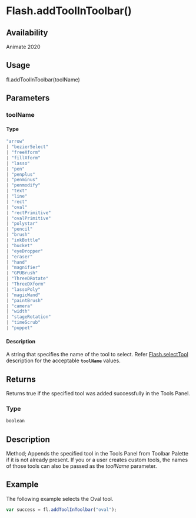 # Flash.addToolInToolbar()

## Availability

Animate 2020

## Usage

fl.addToolInToolbar(toolName)

## Parameters

### **toolName**

#### Type

```typescript
"arrow"
| "bezierSelect"
| "freeXform"
| "fillXform"
| "lasso"
| "pen"
| "penplus"
| "penminus"
| "penmodify"
| "text"
| "line"
| "rect"
| "oval"
| "rectPrimitive"
| "ovalPrimitive"
| "polystar"
| "pencil"
| "brush"
| "inkBottle"
| "bucket"
| "eyeDropper"
| "eraser"
| "hand"
| "magnifier"
| "GPUBrush"
| "ThreeDRotate"
| "ThreeDXform"
| "lassoPoly"
| "magicWand"
| "paintBrush"
| "camera"
| "width"
| "stageRotation"
| "timeScrub"
| "puppet"
```

#### Description

A string that specifies the name of the tool to select. Refer [Flash.selectTool](../Flash_object/Flash68.md) description for the acceptable **`toolName`** values.

## Returns

Returns true if the specified tool was added successfully in the Tools Panel.

### Type

```typescript
boolean
```

## Description

Method; Appends the specified tool in the Tools Panel from Toolbar Palette if it is not already present.
If you or a user creates custom tools, the names of those tools can also be passed as the *toolName* parameter.

## Example

The following example selects the Oval tool.

```javascript
var success = fl.addToolInToolbar("oval");
```
